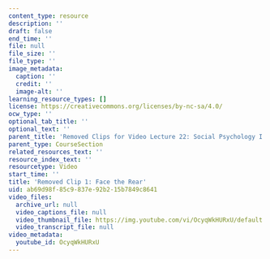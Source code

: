 ```yaml
---
content_type: resource
description: ''
draft: false
end_time: ''
file: null
file_size: ''
file_type: ''
image_metadata:
  caption: ''
  credit: ''
  image-alt: ''
learning_resource_types: []
license: https://creativecommons.org/licenses/by-nc-sa/4.0/
ocw_type: ''
optional_tab_title: ''
optional_text: ''
parent_title: 'Removed Clips for Video Lecture 22: Social Psychology I'
parent_type: CourseSection
related_resources_text: ''
resource_index_text: ''
resourcetype: Video
start_time: ''
title: 'Removed Clip 1: Face the Rear'
uid: ab69d98f-85c9-837e-92b2-15b7849c8641
video_files:
  archive_url: null
  video_captions_file: null
  video_thumbnail_file: https://img.youtube.com/vi/OcyqWkHURxU/default.jpg
  video_transcript_file: null
video_metadata:
  youtube_id: OcyqWkHURxU
---
```

